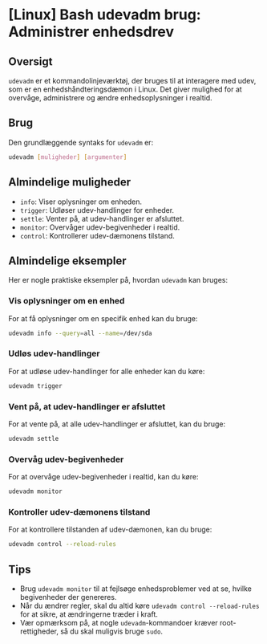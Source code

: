 # [Linux] Bash udevadm brug: Administrer enhedsdrev

## Oversigt
`udevadm` er et kommandolinjeværktøj, der bruges til at interagere med udev, som er en enhedshåndteringsdæmon i Linux. Det giver mulighed for at overvåge, administrere og ændre enhedsoplysninger i realtid.

## Brug
Den grundlæggende syntaks for `udevadm` er:

```bash
udevadm [muligheder] [argumenter]
```

## Almindelige muligheder
- `info`: Viser oplysninger om enheden.
- `trigger`: Udløser udev-handlinger for enheder.
- `settle`: Venter på, at udev-handlinger er afsluttet.
- `monitor`: Overvåger udev-begivenheder i realtid.
- `control`: Kontrollerer udev-dæmonens tilstand.

## Almindelige eksempler
Her er nogle praktiske eksempler på, hvordan `udevadm` kan bruges:

### Vis oplysninger om en enhed
For at få oplysninger om en specifik enhed kan du bruge:

```bash
udevadm info --query=all --name=/dev/sda
```

### Udløs udev-handlinger
For at udløse udev-handlinger for alle enheder kan du køre:

```bash
udevadm trigger
```

### Vent på, at udev-handlinger er afsluttet
For at vente på, at alle udev-handlinger er afsluttet, kan du bruge:

```bash
udevadm settle
```

### Overvåg udev-begivenheder
For at overvåge udev-begivenheder i realtid, kan du køre:

```bash
udevadm monitor
```

### Kontroller udev-dæmonens tilstand
For at kontrollere tilstanden af udev-dæmonen, kan du bruge:

```bash
udevadm control --reload-rules
```

## Tips
- Brug `udevadm monitor` til at fejlsøge enhedsproblemer ved at se, hvilke begivenheder der genereres.
- Når du ændrer regler, skal du altid køre `udevadm control --reload-rules` for at sikre, at ændringerne træder i kraft.
- Vær opmærksom på, at nogle `udevadm`-kommandoer kræver root-rettigheder, så du skal muligvis bruge `sudo`.